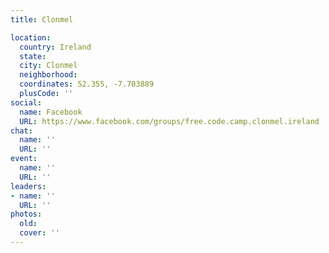 ```yaml
---
title: Clonmel

location:
  country: Ireland
  state: 
  city: Clonmel
  neighborhood: 
  coordinates: 52.355, -7.703889
  plusCode: ''
social:
  name: Facebook
  URL: https://www.facebook.com/groups/free.code.camp.clonmel.ireland
chat:
  name: ''
  URL: ''
event:
  name: ''
  URL: ''
leaders:
- name: ''
  URL: ''
photos:
  old: 
  cover: ''
---
```

